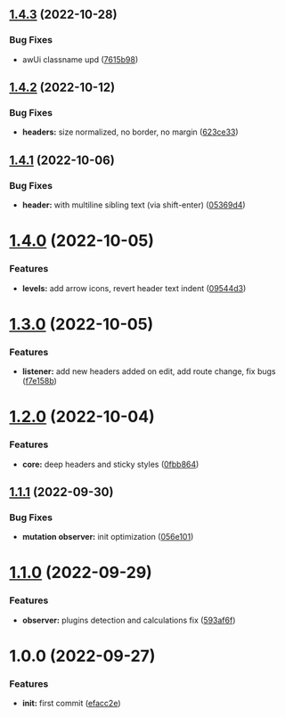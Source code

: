 ## [1.4.3](https://github.com/yoyurec/logseq-sticky-headers/compare/v1.4.2...v1.4.3) (2022-10-28)


### Bug Fixes

* awUi classname upd ([7615b98](https://github.com/yoyurec/logseq-sticky-headers/commit/7615b9835b48efaa7f63ea376cc60033a242dfbd))

## [1.4.2](https://github.com/yoyurec/logseq-sticky-headers/compare/v1.4.1...v1.4.2) (2022-10-12)


### Bug Fixes

* **headers:** size normalized, no border, no margin ([623ce33](https://github.com/yoyurec/logseq-sticky-headers/commit/623ce33a7afc6f09f55e3644780f86729d541dcd))

## [1.4.1](https://github.com/yoyurec/logseq-sticky-headers/compare/v1.4.0...v1.4.1) (2022-10-06)


### Bug Fixes

* **header:** with multiline sibling text (via shift-enter) ([05369d4](https://github.com/yoyurec/logseq-sticky-headers/commit/05369d4b9aec947bf7e4d5469765befa7af40191))

# [1.4.0](https://github.com/yoyurec/logseq-sticky-headers/compare/v1.3.0...v1.4.0) (2022-10-05)


### Features

* **levels:** add arrow icons, revert header text indent ([09544d3](https://github.com/yoyurec/logseq-sticky-headers/commit/09544d398e7207769046731a39066a51ad758250))

# [1.3.0](https://github.com/yoyurec/logseq-sticky-headers/compare/v1.2.0...v1.3.0) (2022-10-05)


### Features

* **listener:** add new headers added on edit, add route change, fix bugs ([f7e158b](https://github.com/yoyurec/logseq-sticky-headers/commit/f7e158b13dbe33204f341a0467f111909fc011ec))

# [1.2.0](https://github.com/yoyurec/logseq-sticky-headers/compare/v1.1.1...v1.2.0) (2022-10-04)


### Features

* **core:** deep headers and sticky styles ([0fbb864](https://github.com/yoyurec/logseq-sticky-headers/commit/0fbb864320c4d8fbdbb9ceb71725c3b7fa46cdc3))

## [1.1.1](https://github.com/yoyurec/logseq-sticky-headers/compare/v1.1.0...v1.1.1) (2022-09-30)


### Bug Fixes

* **mutation observer:** init optimization ([056e101](https://github.com/yoyurec/logseq-sticky-headers/commit/056e10154d6c74912e9db2fa9253e630fb070653))

# [1.1.0](https://github.com/yoyurec/logseq-sticky-headers/compare/v1.0.0...v1.1.0) (2022-09-29)


### Features

* **observer:** plugins detection and calculations fix ([593af6f](https://github.com/yoyurec/logseq-sticky-headers/commit/593af6f2f826c52641170a637d3790763e30144d))

# 1.0.0 (2022-09-27)


### Features

* **init:** first commit ([efacc2e](https://github.com/yoyurec/logseq-sticky-headers/commit/efacc2eb307fe28035310c3db9fb9a5950407f85))
